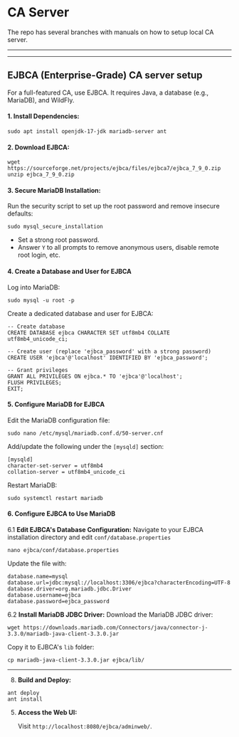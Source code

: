 # CA Server
The repo has several branches with manuals on how to setup local CA server.
___
___

## EJBCA (Enterprise-Grade) CA server setup

For a full-featured CA, use EJBCA. It requires Java, a database (e.g., MariaDB), and WildFly.

#### 1. **Install Dependencies:**
```
sudo apt install openjdk-17-jdk mariadb-server ant
```

#### 2. **Download EJBCA:**
```
wget https://sourceforge.net/projects/ejbca/files/ejbca7/ejbca_7_9_0.zip
unzip ejbca_7_9_0.zip
```

#### 3. **Secure MariaDB Installation:**

   Run the security script to set up the root password and remove insecure defaults:
```
sudo mysql_secure_installation
```
- Set a strong root password.
- Answer `Y` to all prompts to remove anonymous users, disable remote root login, etc.

#### 4. **Create a Database and User for EJBCA**

   Log into MariaDB:
   ```
   sudo mysql -u root -p
   ```
   Create a dedicated database and user for EJBCA:
```
-- Create database
CREATE DATABASE ejbca CHARACTER SET utf8mb4 COLLATE utf8mb4_unicode_ci;

-- Create user (replace 'ejbca_password' with a strong password)
CREATE USER 'ejbca'@'localhost' IDENTIFIED BY 'ejbca_password';

-- Grant privileges
GRANT ALL PRIVILEGES ON ejbca.* TO 'ejbca'@'localhost';
FLUSH PRIVILEGES;
EXIT;
```

#### 5. **Configure MariaDB for EJBCA**
   Edit the MariaDB configuration file:
   ```
   sudo nano /etc/mysql/mariadb.conf.d/50-server.cnf
   ```
   Add/update the following under the `[mysqld]` section:
   ```
   [mysqld]
   character-set-server = utf8mb4
   collation-server = utf8mb4_unicode_ci
   ```
   Restart MariaDB:
   ```
   sudo systemctl restart mariadb
   ```

#### 6. **Configure EJBCA to Use MariaDB**
   6.1 **Edit EJBCA's Database Configuration:**
   Navigate to your EJBCA installation directory and edit `conf/database.properties`
   ```
nano ejbca/conf/database.properties
```
Update the file with:
```
database.name=mysql
database.url=jdbc:mysql://localhost:3306/ejbca?characterEncoding=UTF-8
database.driver=org.mariadb.jdbc.Driver
database.username=ejbca
database.password=ejbca_password
```

6.2 **Install MariaDB JDBC Driver:**
Download the MariaDB JDBC driver:
```
wget https://downloads.mariadb.com/Connectors/java/connector-j-3.3.0/mariadb-java-client-3.3.0.jar
```

Copy it to EJBCA's `lib` folder:
```
cp mariadb-java-client-3.3.0.jar ejbca/lib/
```
---



8. **Build and Deploy:**
```
ant deploy
ant install
```

5. **Access the Web UI:**

   Visit `http://localhost:8080/ejbca/adminweb/`.

